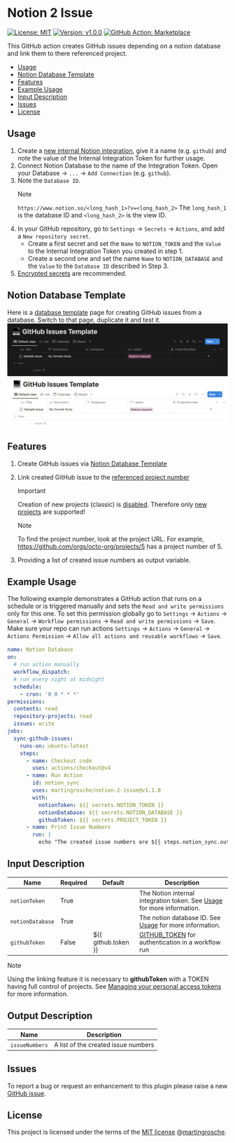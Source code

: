 # Notion 2 Issue

[![License: MIT](https://img.shields.io/badge/License-MIT-yellow.svg)](./LICENSE)
[![Version: v1.0.0](https://img.shields.io/badge/Version-v1.0.0-green)](https://github.com/martingrosche/notion-2-issue/releases)
[![GitHub Action: Marketplace](https://img.shields.io/badge/GitHub%20Action-Marketplace-blue?logo=github)](https://github.com/marketplace/actions/notion-2-issue)

This GitHub action creates GitHub issues depending on a notion database and link them to there referenced project.

- [Usage](#usage)
- [Notion Database Template](#notion-database-template)
- [Features](#features)
- [Example Usage](#example-usage)
- [Input Description](#input-description)
- [Issues](#issues)
- [License](#license)

## Usage

1. Create a [new internal Notion integration](https://www.notion.so/my-integrations), give it a name (e.g. `github`) and note the value of the Internal Integration Token for further usage.
2. Connect Notion Database to the name of the Integration Token. Open your Database -> `...` -> `Add Connection` (e.g. `github`).
3. Note the `Database ID`.
    > [!NOTE]  
    > `https://www.notion.so/<long_hash_1>?v=<long_hash_2>`
    > The `long_hash_1` is the database ID and `<long_hash_2>` is the view ID.
4. In your GitHub repository, go to `Settings` -> `Secrets` -> `Actions`, and add a `New repository secret`.
   - Create a first secret and set the `Name` to `NOTION_TOKEN` and the `Value` to the Internal Integration Token you created in step 1.
   - Create a second one and set the name `Name` to `NOTION_DATABASE` and the `Value` to the `Database ID` described in Step 3.
5. [Encrypted secrets](https://docs.github.com/en/actions/security-guides/encrypted-secrets) are recommended.

## Notion Database Template

Here is a [database template](https://plastic-giant-1e8.notion.site/0a57a7856cf9448e821583be3bcfa355?v=e3064104173f4d59990e9e072124e389) page for creating GitHub issues from a database. Switch to that page, duplicate it and test it.
![GitHub_Issues_Template](docs/images/GitHub_Issues_Template_dark.png#gh-dark-mode-only)
![GitHub_Issues_Template](docs/images/GitHub_Issues_Template_light.png#gh-light-mode-only)

## Features

1. Create GitHub issues via [Notion Database Template](#notion-database-template)
2. Link created GitHub issue to the [referenced project number](https://github.blog/changelog/2024-05-23-sunset-notice-projects-classic/)
    > [!IMPORTANT]  
    > Creation of new projects (classic) is [disabled](https://gh.io/projects-classic-sunset-notice). Therefore only [new projects](https://docs.github.com/en/issues/planning-and-tracking-with-projects/learning-about-projects/about-projects) are supported!

    > [!NOTE]  
    > To find the project number, look at the project URL. For example, https://github.com/orgs/octo-org/projects/5 has a project number of 5.
3. Providing a list of created issue numbers as output variable.

## Example Usage

The following example demonstrates a GitHub action that runs on a schedule or is triggered manually and sets the `Read and write permissions` only for this one. To set this permission globally go to `Settings` -> `Actions` -> `General` -> `Workflow permissions` -> `Read and write permissions` -> `Save`. Make sure your repo can run actions `Settings` -> `Actions` -> `General` -> `Actions Permission` -> `Allow all actions and reusable workflows` -> `Save`.

```yaml
name: Notion Database
on: 
  # run action manually
  workflow_dispatch:
  # run every night at midnight 
  schedule:
    - cron: '0 0 * * *'
permissions:
  contents: read
  repository-projects: read
  issues: write
jobs:
  sync-github-issues:
    runs-on: ubuntu-latest
    steps:
      - name: Checkout code
        uses: actions/checkout@v4
      - name: Run Action
        id: notion_sync
        uses: martingrosche/notion-2-issue@v1.1.0
        with:
          notionToken: ${{ secrets.NOTION_TOKEN }}
          notionDatabase: ${{ secrets.NOTION_DATABASE }}
          githubToken: ${{ secrets.PROJECT_TOKEN }}
      - name: Print Issue Numbers
        run: |
          echo "The created issue numbers are ${{ steps.notion_sync.outputs.issueNumbers }}"
```

## Input Description

| Name             | Required | Default             | Description                                                                                                                            |
| ---------------- | -------- | ------------------- | -------------------------------------------------------------------------------------------------------------------------------------- |
| `notionToken`    | True     |                     | The Notion internal integration token. See [Usage](#usage) for more information.                                                       |
| `notionDatabase` | True     |                     | The notion database ID. See [Usage](#usage) for more information.                                                                      |
| `githubToken`    | False    | ${{ github.token }} | [GITHUB_TOKEN](https://docs.github.com/en/actions/security-guides/automatic-token-authentication) for authentication in a workflow run |

  > [!NOTE]  
  > Using the linking feature it is necessary to **githubToken** with a TOKEN having full control of projects.
  > See [Managing your personal access tokens](https://docs.github.com/en/enterprise-cloud@latest/authentication/keeping-your-account-and-data-secure/managing-your-personal-access-tokens) for more information.

## Output Description

| Name           | Description                         |
| -------------- | ----------------------------------- |
| `issueNumbers` | A list of the created issue numbers |

## Issues

To report a bug or request an enhancement to this plugin please raise a new [GitHub issue](https://github.com/martingrosche/notion-2-issue/issues/new/choose).

## License

This project is licensed under the terms of the [MIT license](./LICENSE) @[martingrosche](https://github.com/martingrosche).
